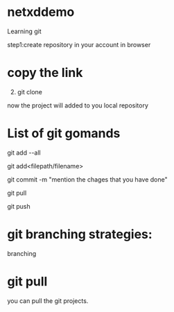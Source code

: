 # netxddemo
Learning git

step1:create repository in your account in browser

# copy the link 
2. git clone<url of the repository>

now the project will added to you local repository

# List of git gomands

 git add --all

 git add<filepath/filename>

 git commit -m "mention the chages that you have done"

 git pull

 git push

 # git branching strategies:

 branching 
 # git pull 

 you can pull the git projects.
